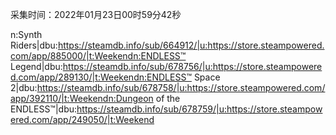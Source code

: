 采集时间：2022年01月23日00时59分42秒

n:Synth Riders|dbu:https://steamdb.info/sub/664912/|u:https://store.steampowered.com/app/885000/|t:Weekendn:ENDLESS™ Legend|dbu:https://steamdb.info/sub/678756/|u:https://store.steampowered.com/app/289130/|t:Weekendn:ENDLESS™ Space 2|dbu:https://steamdb.info/sub/678758/|u:https://store.steampowered.com/app/392110/|t:Weekendn:Dungeon of the ENDLESS™|dbu:https://steamdb.info/sub/678759/|u:https://store.steampowered.com/app/249050/|t:Weekend